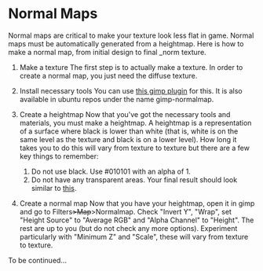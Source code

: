 Normal Maps
===========

Normal maps are critical to make your texture look less flat in game. Normal maps must be automatically generated from a heightmap. Here is how to make a normal map, from initial design to final \_norm texture.

1.  Make a texture
    The first step is to actually make a texture. In order to create a normal map, you just need the diffuse texture.
2.  Install necessary tools
    You can use [this gimp plugin](http://code.google.com/p/gimp-normalmap/) for this. It is also available in ubuntu repos under the name gimp-normalmap.
3.  Create a heightmap
    Now that you've got the necessary tools and materials, you must make a heightmap. A heightmap is a representation of a surface where black is lower than white (that is, white is on the same level as the texture and black is on a lower level). How long it takes you to do this will vary from texture to texture but there are a few key things to remember:
    1.  Do not use black. Use \#010101 with an alpha of 1.
    2.  Do not have any transparent areas.
        Your final result should look similar to [this](http://rm.endoftheinternet.org/img/uploaded/643cc7461e286dbb853e66a9cf3db4e0.png).

4.  Create a normal map
    Now that you have your heightmap, open it in gimp and go to Filters~~\>Map~~\>Normalmap. Check "Invert Y", "Wrap", set "Height Source" to "Average RGB" and "Alpha Channel" to "Height". The rest are up to you (but do not check any more options). Experiment particularly with "Minimum Z" and "Scale", these will vary from texture to texture.

To be continued...
